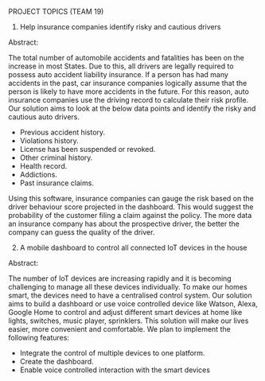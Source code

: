 PROJECT TOPICS (TEAM 19)

1)	Help insurance companies identify risky and cautious drivers

Abstract:

The total number of automobile accidents and fatalities has been on the increase in most States. Due to this, all drivers are legally required to possess auto accident liability insurance. If a person has had many accidents in the past, car insurance companies logically assume that the person is likely to have more accidents in the future. For this reason, auto insurance companies use the driving record to calculate their risk profile. 
Our solution aims to look at the below data points and identify the risky and cautious auto drivers. 
 -	Previous accident history.
 -	Violations history.
 -	License has been suspended or revoked. 
 -	Other criminal history.
 -	Health record.
 -	Addictions.
 -	Past insurance claims.
 
 
Using this software, insurance companies can gauge the risk based on the driver behaviour score projected in the dashboard. This would suggest the probability of the customer filing a claim against the policy. The more data an insurance company has about the prospective driver, the better the company can guess the quality of the driver.  

2)	A mobile dashboard to control all connected IoT devices in the house

Abstract:

The number of IoT devices are increasing rapidly and it is becoming challenging to manage all these devices individually. To make our homes smart, the devices need to have a centralised control system.
Our solution aims to build a dashboard or use voice controlled device like Watson, Alexa, Google Home to control and adjust different smart devices at home like lights, switches, music player, sprinklers. This solution will make our lives easier, more convenient and comfortable.
We plan to implement the following features:
 -	Integrate the control of multiple devices to one platform.
 -	Create the dashboard.
 -	Enable voice controlled interaction with the smart devices
